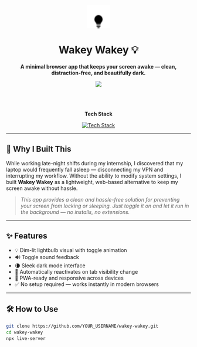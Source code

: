 <div align="center">
  <img src="favicon/favicon-32x32.png" width="64" alt="Wakey Wakey Logo" />
  <h1>Wakey Wakey 💡</h1>
  <p><strong>A minimal browser app that keeps your screen awake — clean, distraction-free, and beautifully dark.</strong></p>

  <a href="https://wakeywakey.vercel.app" target="_blank">
    <img src="https://img.shields.io/badge/🚀%20Live%20Demo-Click%20to%20Try-informational?style=for-the-badge&color=6f42c1" />
  </a>

  <br><br>

  <p align="center"><strong>Tech Stack</strong></p>
  <p align="center">
    <a href="https://skillicons.dev">
      <img src="https://skillicons.dev/icons?i=html,css,js,pwa,vercel&perline=5" alt="Tech Stack" />
    </a>
  </p>
</div>

---

## 🧠 Why I Built This

While working late-night shifts during my internship, I discovered that my laptop would frequently fall asleep — disconnecting my VPN and interrupting my workflow. Without the ability to modify system settings, I built **Wakey Wakey** as a lightweight, web-based alternative to keep my screen awake without hassle.

> _This app provides a clean and hassle-free solution for preventing your screen from locking or sleeping. Just toggle it on and let it run in the background — no installs, no extensions._

---

## ✨ Features

- 💡 Dim-lit lightbulb visual with toggle animation  
- 🔊 Toggle sound feedback  
- 🌘 Sleek dark mode interface  
- 🔁 Automatically reactivates on tab visibility change  
- 📱 PWA-ready and responsive across devices  
- ✅ No setup required — works instantly in modern browsers

---

## 🛠 How to Use

```bash
git clone https://github.com/YOUR_USERNAME/wakey-wakey.git
cd wakey-wakey
npx live-server
